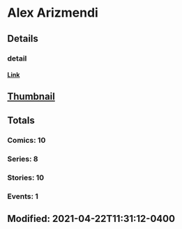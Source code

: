 # Alex  Arizmendi 
## Details
### detail
#### [Link](http://marvel.com/comics/creators/13179/alex_arizmendi?utm_campaign=apiRef&utm_source=225578a89fc76f3d20fbffda5d17a88d)
## [Thumbnail](http://i.annihil.us/u/prod/marvel/i/mg/b/40/image_not_available.jpg)
## Totals
### Comics: 10
### Series: 8
### Stories: 10
### Events: 1
## Modified: 2021-04-22T11:31:12-0400